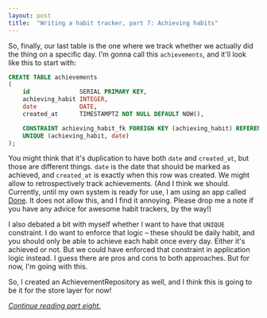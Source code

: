 ```yaml
---
layout: post
title:  "Writing a habit tracker, part 7: Achieving habits"
---
```


So, finally, our last table is the one where we track whether we actually did the thing on a specific day. I'm gonna call this `achievements`, and it'll look like this to start with:

```sql
CREATE TABLE achievements
(
    id              SERIAL PRIMARY KEY,
    achieving_habit INTEGER,
    date            DATE,
    created_at      TIMESTAMPTZ NOT NULL DEFAULT NOW(),

    CONSTRAINT achieving_habit_fk FOREIGN KEY (achieving_habit) REFERENCES habits (id),
    UNIQUE (achieving_habit, date)
);
```

You might think that it's duplication to have both `date` and `created_at`, but those are different things. `date` is the date that should be marked as achieved, and `created_at` is exactly when this row was created. We might allow to retrospectively track achievements. (And I think we should. Currently, until my own system is ready for use, I am using an app called [Done](https://apps.apple.com/us/app/done-a-simple-habit-tracker/id1103961876). It does not allow this, and I find it annoying. Please drop me a note if you have any advice for awesome habit trackers, by the way!)

I also debated a bit with myself whether I want to have that `UNIQUE` constraint. I do want to enforce that logic – these should be daily habit, and you should only be able to achieve each habit once every day. Either it's achieved or not. But we could have enforced that constraint in application logic instead. I guess there are pros and cons to both approaches. But for now, I'm going with this.

So, I created an AchievementRepository as well, and I think this is going to be it for the store layer for now!

_[Continue reading part eight.](/posts/2023-01-08-habit-tracker-serving-some-web)_
